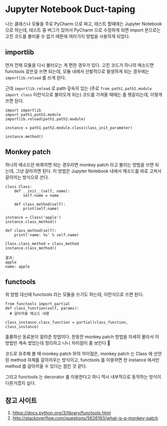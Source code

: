 # Jupyter Notebook Duct-taping

나는 클래스나 모듈을 주로 PyCharm 으로 짜고, 테스트 할때에는 Jupyter Notebook 으로 하는데, 테스트 중 버그가 있어서 PyCharm 으로 수정하게 되면 import 문으로는 고친 코드를 불러올 수 없기 때문에 여러가지 방법을 사용하게 되었다.

## importlib

먼저 전체 모듈을 다시 불러오는 게 편한 경우가 있다. 고친 코드가 하나의 메소드면 functools 같은걸 쓰면 되는데, 모듈 내에서 산발적으로 발생하게 되는 경우에는 `importlib.reload` 를 쓰게 된다.

근데 `importlib.reload` 로 path 깊숙히 있는 (주로 `from path1.path2.module import class` 이런식으로 불러오게 되는) 코드를 가져올 때에는 좀 헷갈리는데, 이렇게 쓰면 된다.

```
import importlib
import path1.path2.module 
importlib.reload(path1.path2.module)

instance = path1.path2.module.class(class_init_parameter)

instance.method()
```

## Monkey patch

하나의 메소드만 바꿔끼면 되는 경우라면 monkey patch 라고 불리는 방법을 쓰면 되는데, 그냥 갈아끼면 된다. 이 방법은 Jupyter Notebook 내에서 메소드를 바로 고쳐서 갈아끼는 방식으로 쓴다.

```
class Class:
    def __init__(self, name):
        self.name = name

    def class_method(self):
        print(self.name)

instance = Class('apple')
instance.class_method()

def class_method(self):
    print('name: %s' % self.name)

Class.class_method = class_method
instance.class_method()
```
```
결과:
apple
name: apple
```

## functools
위 방법 대신에 functools 라는 모듈을 쓰기도 하는데, 이런식으로 쓰면 된다.

```
from functools import partial
def class_function(self, params):
  # 갈아끼울 메소드 내용

class_instance.class_function = partial(class_function, class_instance)
```

훌륭하신 동료분이 알려준 방법이다. 한동안 monkey patch 방법을 자세히 몰라서 이 방법만 계속 썼었는데 정리하고 나니 차이점이 좀 보인다 🤔

코드로 유추해 볼 때 monkey patch 와의 차이점은, monkey patch 는 Class 에 선언된 method 자체를 갈아끼우는 방식이고, functools 를 이용하면 한 instance 에서만 method 를 갈아끼울 수 있다는 점인 것 같다.

그리고 functools 는 decorator 를 이용한다고 하니 역시 내부적으로 동작하는 방식이 다른거겠지 싶다.


## 참고 사이트
1. https://docs.python.org/3/library/functools.html
2. http://stackoverflow.com/questions/5626193/what-is-a-monkey-patch
